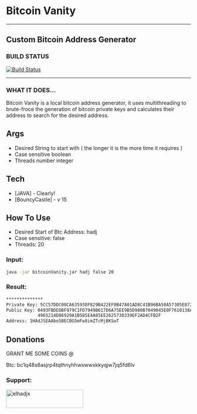 # Bitcoin Vanity

---

## Custom Bitcoin Address Generator

### BUILD STATUS 
[![Build Status](https://travis-ci.org/joemccann/dillinger.svg?branch=master)](https://travis-ci.org/joemccann/dillinger)

---
### WHAT IT DOES...
Bitcoin Vanity is a local bitcoin address generator, it uses multithreading to 
brute-froce the generation of bitcoin private keys and calculates their address
to search for the desired address.


## Args

- Desired String to start with ( the longer it is the more time it requires )
- Case sensitive boolean
- Threads number integer



## Tech

- [JAVA] - Clearly!
- [BouncyCastle] - v 15


## How To Use
- Desired Start of Btc Address: hadj
- Case sensitive: false
- Threads: 20

### Input:
```sh
java -jar bitcoinVanity.jar hadj false 20
```
### Result:
```sh
**************
Private Key: 5CC57DDC00CA635930F829B422EF0B47A01AD8C41B96BA58A57305E872CC243C
Public Key: 0493FBDEDBF979C1FD7949B617D6A75EE9B5D980B7049045E0F7610138AC4D8DBDA16618B86B52D5FFB
            4965214D86929A1B585E4A85EE2625730339EF2AD4CFB2F
Address: 1HAdJSEAAbo5BECBG5mFw8imZTcMjBKSwT
```


## Donations
GRANT ME SOME COINS @

Btc: bc1q48s6asjrp4tqthnyhhwswwxkkyqjw7jq5fd6lv

<h3 align="left">Support:</h3>
<p><a href="https://www.buymeacoffee.com/elhadjx"> <img align="left" src="https://cdn.buymeacoffee.com/buttons/v2/default-yellow.png" height="50" width="210" alt="elhadjx" /></a></p><br><br>
